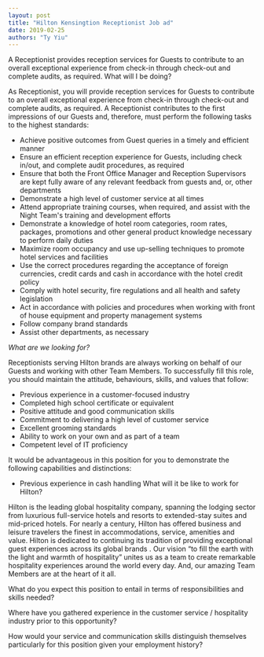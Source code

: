 ```yaml
---
layout: post
title: "Hilton Kensingtion Receptionist Job ad"
date: 2019-02-25
authors: "Ty Yiu"
---
```


A Receptionist provides reception services for Guests to contribute to an
overall exceptional experience from check-in through check-out and complete
audits, as required.  What will I be doing?

As Receptionist, you will provide reception services for Guests to contribute to
an overall exceptional experience from check-in through check-out and complete
audits, as required. A Receptionist contributes to the first impressions of our
Guests and, therefore, must perform the following tasks to the highest
standards:
- Achieve positive outcomes from Guest queries in a timely and efficient manner
- Ensure an efficient reception experience for Guests, including check in/out,
  and complete audit procedures, as required
- Ensure that both the Front Office Manager and Reception Supervisors are kept
  fully aware of any relevant feedback from guests and, or, other departments
- Demonstrate a high level of customer service at all times
- Attend appropriate training courses, when required, and assist with the Night
  Team's training and development efforts
- Demonstrate a knowledge of hotel room categories, room rates, packages,
  promotions and other general product knowledge necessary to perform daily
  duties
- Maximize room occupancy and use up-selling techniques to promote hotel
  services and facilities
- Use the correct procedures regarding the acceptance of foreign currencies,
  credit cards and cash in accordance with the hotel credit policy
- Comply with hotel security, fire regulations and all health and safety
  legislation
- Act in accordance with policies and procedures when working with front of
  house equipment and property management systems
- Follow company brand standards
- Assist other departments, as necessary

*What are we looking for?*

Receptionists serving Hilton brands are always working on behalf of our Guests
and working with other Team Members. To successfully fill this role, you should
maintain the attitude, behaviours, skills, and values that follow:
- Previous experience in a customer-focused industry
- Completed high school certificate or equivalent
- Positive attitude and good communication skills
- Commitment to delivering a high level of customer service
- Excellent grooming standards
- Ability to work on your own and as part of a team
- Competent level of IT proficiency

It would be advantageous in this position for you to demonstrate the following
capabilities and distinctions:

- Previous experience in cash handling What will it be like to work for Hilton?

Hilton is the leading global hospitality company, spanning the lodging sector
from luxurious full-service hotels and resorts to extended-stay suites and
mid-priced hotels. For nearly a century, Hilton has offered business and leisure
travelers the finest in accommodations, service, amenities and value. Hilton is
dedicated to continuing its tradition of providing exceptional guest experiences
across its global brands . Our vision “to fill the earth with the light and
warmth of hospitality” unites us as a team to create remarkable hospitality
experiences around the world every day. And, our amazing Team Members are at the
heart of it all.


What do you expect this position to entail in terms of responsibilities and
skills needed?

Where have you gathered experience in the customer service / hospitality
industry prior to this opportunity?

How would your service and communication skills distinguish themselves
particularly for this position given your employment history?







